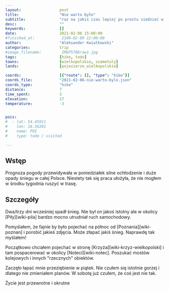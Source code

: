 ```yaml
---
layout:                 post
title:                  "Nie warto było"
subtitle:               "raz na jakiś czas lepiej po prostu siedzieć w domu i odpocząć"
desc:                   ""
keywords:               []
date:                   2021-02-06 15:00:00
#finished_at:            2100-02-09 12:00:00
author:                 "Aleksander Kwiatkowski"
categories:             trip
#image_filename:         IMGP5706raw1.jpg
tags:                   [hike, todo]
towns:                  [wielkopolskie, szamotuly]
lands:                  [pojezierze_wielkopolskie]

coords:                 [{"route": [], "type": "hike"}]
coords_file:            "2021-02-06-nie-warto-bylo.json"
coords_type:            "hike"
distance:               7
time_spent:             3
elevation:              17
temperature:            -3


pois:
#  - lat: 54.45911
#    lon: 18.56281
#    name: POI
#    type: todo / visited

---
```



## Wstęp

Prognoza pogody przewidywała w poniedziałek silne ochłodzenie i duże opady śniegu
w całej Polsce. Niestety tak się praca ułożyła, że nie mogłem w środku tygodnia
ruszyć w trasę.

## Szczegóły

Dwa/trzy dni wcześniej spadł śnieg. Nie był on jakoś istotny ale w okolicy
[Piły][wiki-pila] bardzo mocno utrudniał ruch samochodowy.

Pomyślałem, że fajnie by było pojechać na północ od [Poznania][wiki-poznan]
i porobić jakieś zdjęcia. Może złapać jakiś śnieg. Naprawdę tak myślałem!

Początkowo chciałem pojechać w stronę [Krzyża][wiki-krzyz-wielkopolski]
i tam pospacerować w okolicy [Noteci][wiki-notec]. Poszukać mostów kolejowych
i innych "rzecznych" obiektów.

Zaczęło łapać mnie przeziębienie w piątek. Nie czułem się istotnie gorzej
i dlatego nie zmieniałem planów. W sobotę już czułem, że coś jest nie tak.


Życie jest przewrotne i okrutne
